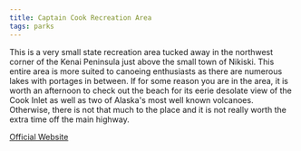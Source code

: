 ```yaml
---
title: Captain Cook Recreation Area
tags: parks
---
```

This is a very small state recreation area tucked away in the northwest corner of the Kenai Peninsula just above the small town of Nikiski. This entire area is more suited to canoeing enthusiasts as there are numerous lakes with portages in between. If for some reason you are in the area, it is worth an afternoon to check out the beach for its eerie desolate view of the Cook Inlet as well as two of Alaska's most well known volcanoes. Otherwise, there is not that much to the place and it is not really worth the extra time off the main highway.   

[Official Website](http://dnr.alaska.gov/parks/aspunits/kenai/captcook.htm)
